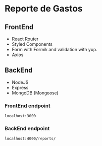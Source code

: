# Reporte de Gastos

## FrontEnd

- React Router
- Styled Components
- Form with Formik and validation with yup.
- Axios

## BackEnd

- NodeJS
- Express
- MongoDB (Mongoose)

### FrontEnd endpoint

`localhost:3000`

### BackEnd endpoint

`localhost:4000/reports/`
